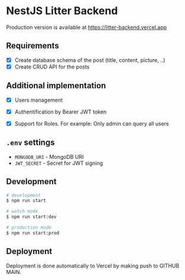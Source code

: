 # NestJS Litter Backend
Production version is available at https://litter-backend.vercel.app

## Requirements
- [x] Create database schema of the post (title, content, picture, ..)
- [x] Create CRUD API for the posts

## Additional implementation
- [x] Users management
- [x] Authentification by Bearer JWT token
- [x] Support for Roles. For example: Only admin can query all users


## `.env` settings
- `MONGODB_URI` - MongoDB URI
- `JWT_SECRET` - Secret for JWT signing

## Development
```bash
# development
$ npm run start

# watch mode
$ npm run start:dev

# production mode
$ npm run start:prod
```

## Deployment
Deployment is done automatically to Vercel by making push to GITHUB MAIN.
